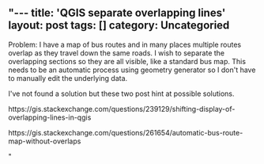 "---
title: 'QGIS separate overlapping lines'
layout: post
tags: []
category: 
Uncategoried
---

<p>Problem: I have a map of bus routes and in many places multiple routes overlap as they travel down the same roads. I wish to separate the overlapping sections so they are all visible, like a standard bus map. This needs to be an automatic process using geometry generator so I don't have to manually edit the underlying data.</p>



<p>I've not found a solution but these two post hint at possible solutions.</p>



<p>https://gis.stackexchange.com/questions/239129/shifting-display-of-overlapping-lines-in-qgis</p>



<p>https://gis.stackexchange.com/questions/261654/automatic-bus-route-map-without-overlaps</p>



<p></p>
"
